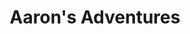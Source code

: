 ---
title: Aaron's Adventures
description: A small blog about my adventures in the Pacific Northwest.
---